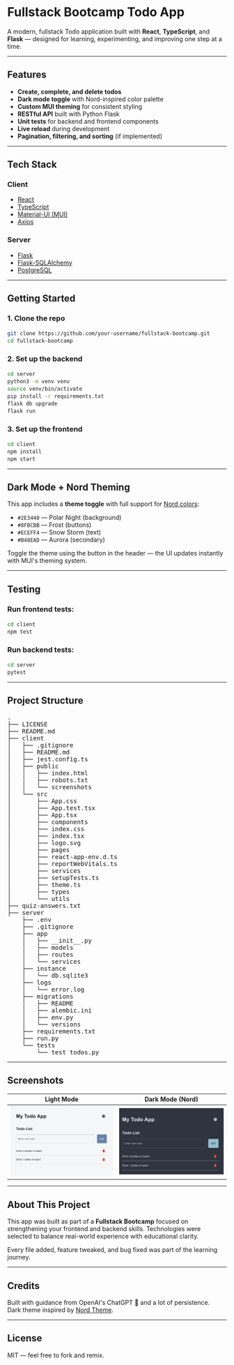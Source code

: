 # Fullstack Bootcamp Todo App

A modern, fullstack Todo application built with **React**, **TypeScript**, and **Flask** — designed for learning, experimenting, and improving one step at a time.

---

## Features

-  **Create, complete, and delete todos**
-  **Dark mode toggle** with Nord-inspired color palette
-  **Custom MUI theming** for consistent styling
-  **RESTful API** built with Python Flask
-  **Unit tests** for backend and frontend components
-  **Live reload** during development
-  **Pagination, filtering, and sorting** (if implemented)

---

## Tech Stack

### Client
- [React](https://reactjs.org/)
- [TypeScript](https://www.typescriptlang.org/)
- [Material-UI (MUI)](https://mui.com/)
- [Axios](https://axios-http.com/)

### Server
- [Flask](https://flask.palletsprojects.com/)
- [Flask-SQLAlchemy](https://flask-sqlalchemy.palletsprojects.com/)
- [PostgreSQL](https://www.postgresql.org/)

---

## Getting Started

### 1. Clone the repo

```bash
git clone https://github.com/your-username/fullstack-bootcamp.git
cd fullstack-bootcamp
```

### 2. Set up the backend

```bash
cd server
python3 -m venv venv
source venv/bin/activate
pip install -r requirements.txt
flask db upgrade
flask run
```

### 3. Set up the frontend

```bash
cd client
npm install
npm start
```

---

## Dark Mode + Nord Theming

This app includes a **theme toggle** with full support for [Nord colors](https://www.nordtheme.com/):

- `#2E3440` — Polar Night (background)
- `#8FBCBB` — Frost (buttons)
- `#ECEFF4` — Snow Storm (text)
- `#B48EAD` — Aurora (secondary)

Toggle the theme using the button in the header — the UI updates instantly with MUI's theming system.

---

## Testing

### Run frontend tests:
```bash
cd client
npm test
```

### Run backend tests:
```bash
cd server
pytest
```

---

## Project Structure

<pre>
.
├── LICENSE
├── README.md
├── client
│   ├── .gitignore
│   ├── README.md
│   ├── jest.config.ts
│   ├── public
│   │   ├── index.html
│   │   ├── robots.txt
│   │   └── screenshots
│   └── src
│       ├── App.css
│       ├── App.test.tsx
│       ├── App.tsx
│       ├── components
│       ├── index.css
│       ├── index.tsx
│       ├── logo.svg
│       ├── pages
│       ├── react-app-env.d.ts
│       ├── reportWebVitals.ts
│       ├── services
│       ├── setupTests.ts
│       ├── theme.ts
│       ├── types
│       └── utils
├── quiz-answers.txt
├── server
    ├── .env
    ├── .gitignore
    ├── app
    │   ├── __init__.py
    │   ├── models
    │   ├── routes
    │   └── services
    ├── instance
    │   └── db.sqlite3
    ├── logs
    │   └── error.log
    ├── migrations
    │   ├── README
    │   ├── alembic.ini
    │   ├── env.py
    │   └── versions
    ├── requirements.txt
    ├── run.py
    └── tests
        └── test_todos.py
</pre>

---

## Screenshots

| Light Mode | Dark Mode (Nord) |
|------------|------------------|
| ![Light](client/public/screenshots/lightmode.png) | ![Dark](client/public/screenshots/darkmode.png) |

---

## About This Project

This app was built as part of a **Fullstack Bootcamp** focused on strengthening your frontend and backend skills. Technologies were selected to balance real-world experience with educational clarity.

Every file added, feature tweaked, and bug fixed was part of the learning journey.

---

## Credits

Built with guidance from OpenAI's ChatGPT 💬 and a lot of persistence.  
Dark theme inspired by [Nord Theme](https://www.nordtheme.com/).

---

## License

MIT — feel free to fork and remix.

